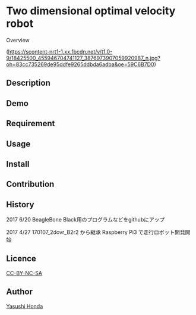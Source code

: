 
Two dimensional optimal velocity robot
====

Overview

(https://scontent-nrt1-1.xx.fbcdn.net/v/t1.0-9/18425500_455946704741127_3876973907059920987_n.jpg?oh=83cc735269de95ddfe9265ddbda6adba&oe=59C6B7D0)
## Description

## Demo

## Requirement

## Usage

## Install

## Contribution

## History
2017 6/20
BeagleBone Black用のプログラムなどをgithubにアップ

2017 4/27
170107_2dovr_B2r2 から継承
Raspberry Pi3 で走行ロボット開発開始


## Licence

[CC-BY-NC-SA](https://)

## Author

[Yasushi Honda](https://github.com/HondaLab)



 


